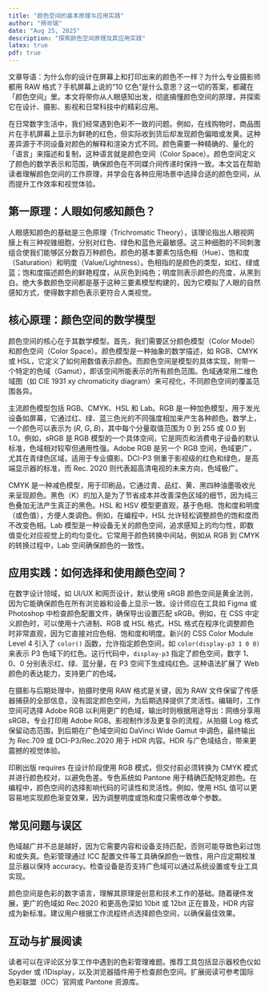 ```yaml
---
title: "颜色空间的基本原理与应用实践"
author: "杨岢瑞"
date: "Aug 25, 2025"
description: "探索颜色空间原理及其应用实践"
latex: true
pdf: true
---
```


文章导语：为什么你的设计在屏幕上和打印出来的颜色不一样？为什么专业摄影师都用 RAW 格式？手机屏幕上说的“10 亿色”是什么意思？这一切的答案，都藏在「颜色空间」里。本文将带你从人眼感知出发，彻底搞懂颜色空间的原理，并探索它在设计、摄影、影视和日常科技中的精彩应用。


在日常数字生活中，我们经常遇到色彩不一致的问题。例如，在线购物时，商品图片在手机屏幕上显示为鲜艳的红色，但实际收到货后却发现颜色偏暗或发黄。这种差异源于不同设备对颜色的解释和渲染方式不同。颜色需要一种精确的、量化的「语言」来描述和复制，这种语言就是颜色空间（Color Space）。颜色空间定义了颜色的数学表示和范围，确保颜色在不同媒介间传递时保持一致。本文旨在帮助读者理解颜色空间的工作原理，并学会在各种应用场景中选择合适的颜色空间，从而提升工作效率和视觉体验。

## 第一原理：人眼如何感知颜色？

人眼感知颜色的基础是三色原理（Trichromatic Theory），该理论指出人眼视网膜上有三种视锥细胞，分别对红色、绿色和蓝色光最敏感。这三种细胞的不同刺激组合使我们能够区分数百万种颜色。颜色的基本要素包括色相（Hue）、饱和度（Saturation）和明度（Value/Lightness）。色相指的是颜色的类型，如红、绿或蓝；饱和度描述颜色的鲜艳程度，从灰色到纯色；明度则表示颜色的亮度，从黑到白。绝大多数颜色空间都是基于这种三要素模型构建的，因为它模拟了人眼的自然感知方式，使得数字颜色表示更符合人类视觉。

## 核心原理：颜色空间的数学模型

颜色空间的核心在于其数学模型。首先，我们需要区分颜色模型（Color Model）和颜色空间（Color Space）。颜色模型是一种抽象的数学描述，如 RGB、CMYK 或 HSL，它定义了如何用数值表示颜色。而颜色空间是模型的具体实现，附带一个特定的色域（Gamut），即该空间所能表示的所有颜色范围。色域通常用二维色域图（如 CIE 1931 xy chromaticity diagram）来可视化，不同颜色空间的覆盖范围各异。

主流颜色模型包括 RGB、CMYK、HSL 和 Lab。RGB 是一种加色模型，用于发光设备如屏幕，它通过红、绿、蓝三色光的不同强度相加来产生各种颜色。数学上，一个颜色可以表示为 $(R$, $G$, $B)$，其中每个分量取值范围为 0 到 255 或 0.0 到 1.0。例如，sRGB 是 RGB 模型的一个具体空间，它是网页和消费电子设备的默认标准，色域相对较窄但通用性强。Adobe RGB 是另一个 RGB 空间，色域更广，尤其在青绿色区域，适用于专业摄影。DCI-P3 侧重于影视级的红色和绿色，是高端显示器的标准，而 Rec. 2020 则代表超高清电视的未来方向，色域极广。

CMYK 是一种减色模型，用于印刷品，它通过青、品红、黄、黑四种油墨吸收光来呈现颜色。黑色（K）的加入是为了节省成本并改善深色区域的细节，因为纯三色叠加无法产生真正的黑色。HSL 和 HSV 模型更直观，基于色相、饱和度和明度（或色值），方便人类调色。例如，在编程中，HSL 允许轻松调整颜色的饱和度而不改变色相。Lab 模型是一种设备无关的颜色空间，追求感知上的均匀性，即数值变化对应视觉上的均匀变化。它常用于颜色转换中间站，例如从 RGB 到 CMYK 的转换过程中，Lab 空间确保颜色的一致性。

## 应用实践：如何选择和使用颜色空间？

在数字设计领域，如 UI/UX 和网页设计，默认使用 sRGB 颜色空间是黄金法则，因为它能确保颜色在所有浏览器和设备上显示一致。设计师应在工具如 Figma 或 Photoshop 中检查颜色配置文件，确保导出设置匹配 sRGB。例如，在 CSS 中定义颜色时，可以使用十六进制、RGB 或 HSL 格式。HSL 格式在程序化调整颜色时非常直观，因为它直接对应色相、饱和度和明度。新兴的 CSS Color Module Level 4 引入了 `color()` 函数，允许指定颜色空间，如 `color(display-p3 1 0 0)` 来表示 P3 色域下的红色。这行代码中，`display-p3` 指定了颜色空间，数字 1、0、0 分别表示红、绿、蓝分量，在 P3 空间下生成纯红色。这种语法扩展了 Web 颜色的表达能力，支持更广的色域。

在摄影与后期处理中，拍摄时使用 RAW 格式是关键，因为 RAW 文件保留了传感器捕获的全部信息，没有固定颜色空间，为后期选择提供了灵活性。编辑时，工作空间可选择 Adobe RGB 以利用更广的色域，输出时则根据用途导出：网络分享用 sRGB，专业打印用 Adobe RGB。影视制作涉及更复杂的流程，从拍摄 Log 格式保留动态范围，到后期在广色域空间如 DaVinci Wide Gamut 中调色，最终输出为 Rec.709 或 DCI-P3/Rec.2020 用于 HDR 内容。HDR 与广色域结合，带来更震撼的视觉体验。

印刷出版 requires 在设计阶段使用 RGB 模式，但交付前必须转换为 CMYK 模式并进行颜色校对，以避免色差。专色系统如 Pantone 用于精确匹配特定颜色。在编程中，颜色空间的选择影响代码的可读性和灵活性。例如，使用 HSL 值可以更容易地实现颜色渐变效果，因为调整明度或饱和度只需修改单个参数。

## 常见问题与误区

色域越广并不总是越好，因为它需要内容和设备支持匹配，否则可能导致色彩过饱和或失真。色彩管理通过 ICC 配置文件等工具确保颜色一致性，用户应定期校准显示器以保持 accuracy。检查设备是否支持广色域可以通过系统设置或专业工具实现。


颜色空间是色彩的数字语言，理解其原理是创意和技术工作的基础。随着硬件发展，更广的色域如 Rec.2020 和更高色深如 10bit 或 12bit 正在普及，HDR 内容成为新标准。建议用户根据工作流程终点选择颜色空间，以确保最佳效果。

## 互动与扩展阅读

读者可以在评论区分享工作中遇到的色彩管理难题。推荐工具包括显示器校色仪如 Spyder 或 i1Display，以及浏览器插件用于检查颜色空间。扩展阅读可参考国际色彩联盟（ICC）官网或 Pantone 资源库。
